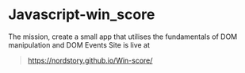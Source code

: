 # Javascript-win_score
The mission, create a small app that utilises the fundamentals of DOM manipulation and DOM Events
Site is live at 
> https://nordstory.github.io/Win-score/
